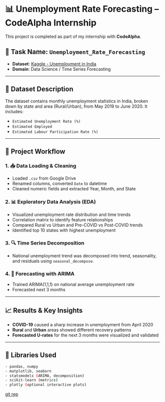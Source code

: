# 📊 Unemployment Rate Forecasting – CodeAlpha Internship

This project is completed as part of my internship with **CodeAlpha**.

## 🔖 Task Name: `Unemployment_Rate_Forecasting`
- **Dataset**: [Kaggle - Unemployment in India](https://www.kaggle.com/datasets/rajanand/unemployment-in-india)
- **Domain**: Data Science / Time Series Forecasting

---

## 📁 Dataset Description

The dataset contains monthly unemployment statistics in India, broken down by state and area (Rural/Urban), from May 2019 to June 2020. It includes:
- `Estimated Unemployment Rate (%)`
- `Estimated Employed`
- `Estimated Labour Participation Rate (%)`

---

## 🔧 Project Workflow

### 1. 📥 Data Loading & Cleaning
- Loaded `.csv` from Google Drive
- Renamed columns, converted `Date` to datetime
- Cleaned numeric fields and extracted Year, Month, and State

### 2. 📊 Exploratory Data Analysis (EDA)
- Visualized unemployment rate distribution and time trends
- Correlation matrix to identify feature relationships
- Compared Rural vs Urban and Pre-COVID vs Post-COVID trends
- Identified top 10 states with highest unemployment

### 3. 🔍 Time Series Decomposition
- National unemployment trend was decomposed into trend, seasonality, and residuals using `seasonal_decompose`.

### 4. 🤖 Forecasting with ARIMA
- Trained ARIMA(1,1,1) on national average unemployment rate
- Forecasted next 3 months
---

## 📈 Results & Key Insights

- **COVID-19** caused a sharp increase in unemployment from April 2020
- **Rural** and **Urban** areas showed different recovery patterns
- **Forecasted U-rates** for the next 3 months were visualized and validated

---

## 🧰 Libraries Used
```bash
- pandas, numpy
- matplotlib, seaborn
- statsmodels (ARIMA, decomposition)
- scikit-learn (metrics)
- plotly (optional interactive plots)
```
[git rep](https://github.com/Abre1234/CodeAlpa_Unemployment_Rate)
